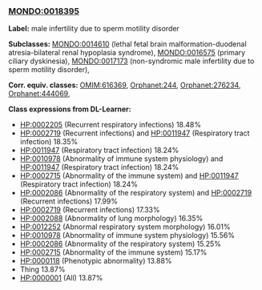 
### [MONDO:0018395](http://purl.obolibrary.org/obo/MONDO_0018395)
**Label:** male infertility due to sperm motility disorder

**Subclasses:** [MONDO:0014610](http://purl.obolibrary.org/obo/MONDO_0014610) (lethal fetal brain malformation-duodenal atresia-bilateral renal hypoplasia syndrome), [MONDO:0016575](http://purl.obolibrary.org/obo/MONDO_0016575) (primary ciliary dyskinesia), [MONDO:0017173](http://purl.obolibrary.org/obo/MONDO_0017173) (non-syndromic male infertility due to sperm motility disorder), 

**Corr. equiv. classes:** [OMIM:616369](http://purl.obolibrary.org/obo/OMIM_616369), [Orphanet:244](http://www.orpha.net/ORDO/Orphanet_244), [Orphanet:276234](http://www.orpha.net/ORDO/Orphanet_276234), [Orphanet:444069](http://www.orpha.net/ORDO/Orphanet_444069), 

**Class expressions from DL-Learner:**

- [HP:0002205](http://purl.obolibrary.org/obo/HP_0002205) (Recurrent respiratory infections) 18.48%
- [HP:0002719](http://purl.obolibrary.org/obo/HP_0002719) (Recurrent infections) and [HP:0011947](http://purl.obolibrary.org/obo/HP_0011947) (Respiratory tract infection) 18.35%
- [HP:0011947](http://purl.obolibrary.org/obo/HP_0011947) (Respiratory tract infection) 18.24%
- [HP:0010978](http://purl.obolibrary.org/obo/HP_0010978) (Abnormality of immune system physiology) and [HP:0011947](http://purl.obolibrary.org/obo/HP_0011947) (Respiratory tract infection) 18.24%
- [HP:0002715](http://purl.obolibrary.org/obo/HP_0002715) (Abnormality of the immune system) and [HP:0011947](http://purl.obolibrary.org/obo/HP_0011947) (Respiratory tract infection) 18.24%
- [HP:0002086](http://purl.obolibrary.org/obo/HP_0002086) (Abnormality of the respiratory system) and [HP:0002719](http://purl.obolibrary.org/obo/HP_0002719) (Recurrent infections) 17.99%
- [HP:0002719](http://purl.obolibrary.org/obo/HP_0002719) (Recurrent infections) 17.33%
- [HP:0002088](http://purl.obolibrary.org/obo/HP_0002088) (Abnormality of lung morphology) 16.35%
- [HP:0012252](http://purl.obolibrary.org/obo/HP_0012252) (Abnormal respiratory system morphology) 16.01%
- [HP:0010978](http://purl.obolibrary.org/obo/HP_0010978) (Abnormality of immune system physiology) 15.56%
- [HP:0002086](http://purl.obolibrary.org/obo/HP_0002086) (Abnormality of the respiratory system) 15.25%
- [HP:0002715](http://purl.obolibrary.org/obo/HP_0002715) (Abnormality of the immune system) 15.17%
- [HP:0000118](http://purl.obolibrary.org/obo/HP_0000118) (Phenotypic abnormality) 13.88%
- Thing 13.87%
- [HP:0000001](http://purl.obolibrary.org/obo/HP_0000001) (All) 13.87%


